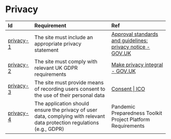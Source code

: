 # Privacy

| Id                      | Requirement                                                                                                              | Ref                                                                                                                                                                                       |
| :---------------------- | :----------------------------------------------------------------------------------------------------------------------- | :---------------------------------------------------------------------------------------------------------------------------------------------------------------------------------------- |
| [privacy-1](#privacy-1) | The site must include an appropriate privacy statement                                                                   | [Approval standards and guidelines: privacy notice \- GOV.UK](https://www.gov.uk/government/publications/accessing-ukhsa-protected-data/approval-standards-and-guidelines-privacy-notice) |
| [privacy-2](#privacy-2) | The site must comply with relevant UK GDPR requirements                                                                  | [Make privacy integral \- GOV.UK](https://www.gov.uk/guidance/make-privacy-integral)                                                                                                      |
| [privacy-3](#privacy-3) | The site must provide means of recording users consent to the use of their personal data                                 | [Consent \| ICO](https://ico.org.uk/for-organisations/uk-gdpr-guidance-and-resources/lawful-basis/a-guide-to-lawful-basis/consent/)                                                       |
| [privacy-4](#privacy-4) | The application should ensure the privacy of user data, complying with relevant data protection regulations (e.g., GDPR) | Pandemic Preparedness Toolkit Project Platform Requirements                                                                                                                               |
